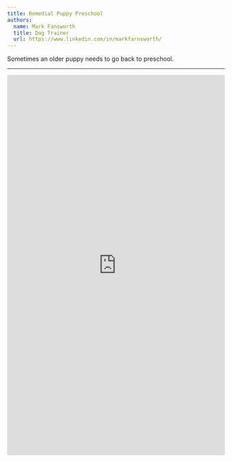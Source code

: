 ```yaml
---
title: Remedial Puppy Preschool
authors:
  name: Mark Fansworth
  title: Dog Trainer
  url: https://www.linkedin.com/in/markfarnsworth/
---
```

Sometimes an older puppy needs to go back to preschool.

<hr/>

<iframe
allowfullscreen
frameborder="0"
height="881"
src="https://www.youtube.com/embed/If0Yan559NY"
title="Walking well on the Leash"
width="100%"
/>
